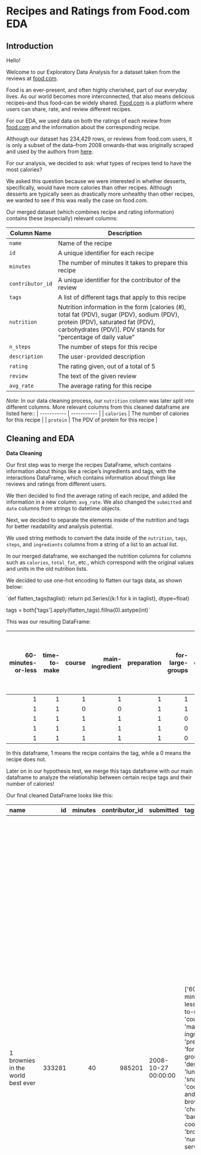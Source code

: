 # Recipes and Ratings from Food.com EDA

## Introduction

Hello! 

Welcome to our Exploratory Data Analysis for a dataset taken from the reviews at [food.com](https://www.food.com). 

Food is an ever-present, and often highly cherished, part of our everyday lives. As our world becomes more interconnected, that also means delicious recipes–and thus food–can be widely shared. [Food.com](https://www.food.com) is a platform where users can share, rate, and review different recipes. 

For our EDA, we used data on both the ratings of each review from [food.com](https://www.food.com) and the information about the corresponding recipe. 

Although our dataset has 234,429 rows, or reviews from food.com users, it is only a subset of the data–from 2008 onwards–that was originally scraped and used by the authors from [here](https://cseweb.ucsd.edu/~jmcauley/pdfs/emnlp19c.pdf). 

For our analysis, we decided to ask: what types of recipes tend to have the most calories?

We asked this question because we were interested in whether desserts, specifically, would have more calories than other recipes. Although desserts are typically seen as drastically more unhealthy than other recipes, we wanted to see if this was really the case on food.com. 

Our merged dataset (which combines recipe and rating information) contains these (especially) relevant columns: 

| Column Name | Description |
| ----------- | ----------- |
| `name` | Name of the recipe |
| `id` | A unique identifier for each recipe |
| `minutes` | The number of minutes it takes to prepare this recipe |
| `contributor_id` | A unique identifier for the contributor of the review |
| `tags` | A list of different tags that apply to this recipe |
| `nutrition`| Nutrition information in the form [calories (#), total fat (PDV), sugar (PDV), sodium (PDV), protein (PDV), saturated fat (PDV), carbohydrates (PDV)]. PDV stands for “percentage of daily value” |
| `n_steps` | The number of steps for this recipe |
| `description` | The user-provided description |
| `rating` | The rating given, out of a total of 5 |
| `review` | The text of the given review |
| `avg_rate` | The average rating for this recipe |

*Note*: In our data cleaning process, our `nutrition` column was later split into different columns. More relevant columns from this cleaned dataframe are listed here::
| ----------- | ----------- |
| `calories` | The number of calories for this recipe |
| `protein` | The PDV of protein for this recipe |


## Cleaning and EDA

 
**Data Cleaning**

Our first step was to merge the recipes DataFrame, which contains information about things like a recipe’s ingredients and tags, with the interactions DataFrame, which contains information about things like reviews and ratings from different users.

We then decided to find the average rating of each recipe, and added the information in a new column: `avg_rate`. We also changed the `submitted` and `date` columns from strings to datetime objects.

Next, we decided to separate the elements inside of the nutrition and tags for better readability and analysis potential. 

We used string methods to convert the data inside of the `nutrition`, `tags`, `steps`, and `ingredients` columns from a string of a list to an actual list.

In our merged dataframe, we exchanged the nutrition columns for columns such as `calories`, `total_fat`, etc., which correspond with the original values and units in the old nutrition lists. 

We decided to use one-hot encoding to flatten our tags data, as shown below:

`def flatten_tags(taglist):
    return pd.Series({k:1 for k in taglist}, dtype=float)

tags = both['tags'].apply(flatten_tags).fillna(0).astype(int)`

This was our resulting DataFrame:

|   60-minutes-or-less |   time-to-make |   course |   main-ingredient |   preparation |   for-large-groups |   desserts |   lunch |   snacks |   cookies-and-brownies |   chocolate |   bar-cookies |   brownies |   number-of-servings |   cuisine |   north-american |   canadian |   british-columbian |   side-dishes |   vegetables |   easy |   beginner-cook |   broccoli |   occasion |   american |   southern-united-states |   dinner-party |   holiday-event |   cakes |   dietary |   christmas |   thanksgiving |   low-sodium |   low-in-something |   taste-mood |   sweet |   4-hours-or-less |   main-dish |   potatoes |   meatloaf |   simply-potatoes2 |   weeknight |   30-minutes-or-less |   beef |   diabetic |   kid-friendly |   stove-top |   comfort-food |   inexpensive |   ground-beef |   meat |   greens |   lettuces |   tomatoes |   equipment |   3-steps-or-less |   soups-stews |   beans |   pork |   mexican |   stews |   crock-pot-slow-cooker |   spicy |   lentils |   presentation |   served-hot |   danish |   pancakes-and-waffles |   breakfast |   scandinavian |   european |   eggs-dairy |   pasta |   cheese |   pasta-rice-and-grains |   swiss |   elbow-macaroni |   5-ingredients-or-less |   midwestern |   free-of-something |   savory |   swedish |   low-protein |   very-low-carbs |   french |   low-cholesterol |   low-saturated-fat |   low-calorie |   low-carb |   healthy-2 |   spinach |   copycat |   from-scratch |   15-minutes-or-less |   sauces |   condiments-etc |   healthy |   low-fat |   for-1-or-2 |   granola-and-porridge |   vegan |   vegetarian |   gumbo |   seafood |   african |   cajun |   heirloom-historical |   shrimp |   creole |   oamc-freezer-make-ahead |   shellfish |   savory-pies |   salads |   bacon |   italian |   one-dish-meal |   toddler-friendly |   leftovers |   simply-potatoes |   beverages |   fruit |   no-cook |   smoothies |   food-processor-blender |   gluten-free |   berries |   strawberries |   tropical-fruit |   mango |   brunch |   small-appliance |   technique |   lactose |   fall |   winter |   seasonal |   asian |   marinades-and-rubs |   apples |   bananas |   oven |   served-cold |   rice |   spring |   summer |   salad-dressings |   kosher |   romantic |   long-grain-rice |   steak |   novelty |   breads |   cheesecake |   greek |   cocktails |   citrus |   oranges |   bisques-cream-soups |   crab |   northeastern-united-states |   poultry |   turkey |   appetizers |   dips |   stuffings-dressings |   1-day-or-more |   celebrity |   english |   high-calcium |   high-in-something |   peppers |   refrigerator |   shakes |   picnic |   to-go |   grains |   ham |   casseroles |   squash |   sandwiches |   burgers |   cooking-mixes |   savory-sauces |   biscotti |   peanut-butter |   fish |   baja |   grilling |   gelatin |   halloween |   chicken |   chicken-thighs-legs |   quebec |   lasagna |   soy-tofu |   egg-free |   black-beans |   mushrooms |   herb-and-spice-mixes |   high-fiber |   high-protein |   eggs |   onions |   infant-baby-friendly |   potluck |   zucchini |   frozen-desserts |   puddings-and-mousses |   rolls-biscuits |   curries |   valentines-day |   gifts |   chick-peas-garbanzos |   muffins |   quick-breads |   cobblers-and-crisps |   lamb-sheep |   drop-cookies |   pies-and-tarts |   pies |   turkey-burgers |   carrots |   finger-food |   chili |   superbowl |   yams-sweet-potatoes |   cinco-de-mayo |   native-american |   pitted-fruit |   peaches |   spaghetti |   artichoke |   chicken-breasts |   cupcakes |   japanese |   south-west-pacific |   australian |   yeast |   pacific-northwest |   hand-formed-cookies |   spanish |   pork-chops |   steaks |   barbecue |   tuna |   saltwater-fish |   deep-fry |   scones |   mixer |   middle-eastern |   ramadan |   clear-soups |   oaxacan |   south-american |   lime |   indian |   broil |   green-yellow-beans |   melons |   papaya |   pineapple |   german |   nuts |   iraqi |   saudi-arabian |   thai |   sourdough |   baking |   pakistani |   chinese |   white-rice |   spreads |   somalian |   non-alcoholic |   ontario |   camping |   omelets-and-frittatas |   roast |   microwave |   asparagus |   pork-sausage |   whole-chicken |   blueberries |   independence-day |   cauliflower |   memorial-day |   ravioli-tortellini |   southwestern-united-states |   tex-mex |   candy |   south-african |   easter |   hanukkah |   passover |   wild-game |   deer |   new-zealand |   crusts-pastry-dough-2 |   corn |   bread-machine |   flat-shapes |   rolled-cookies |   pizza |   pasta-shells |   cake-fillings-and-frostings |   pressure-cooker |   canning |   stir-fry |   pennsylvania-dutch |   chowders |   beef-sausage |   lemon |   ice-cream |   freezer |   sweet-sauces |   coconut |   whole-turkey |   pheasant |   punch |   wedding |   grapes |   russian |   salsas |   water-bath |   tarts |   roast-beef |   chinese-new-year |   chicken-livers |   californian |   penne |   micro-melanesia |   fudge |    |   birthday |   nut-free |   fillings-and-frostings-chocolate |   beef-ribs |   pork-ribs |   cherries |   salmon |   brown-rice |   freshwater-fish |   tilapia |   jams-and-preserves |   brown-bag |   colombian |   caribbean |   central-american |   wings |   kiwifruit |   breakfast-eggs |   eggs-breakfast |   turkey-breasts |   stocks |   scottish |   welsh |   raspberries |   irish |   st-patricks-day |   cuban |   smoker |   pork-loins |   finnish |   coffee-cakes |   a1-sauce |   avocado |   moroccan |   labor-day |   jewish-sephardi |   iranian-persian |   belgian |   costa-rican |   garnishes |   new-years |   super-bowl |   dutch |   pumpkin |   cod |   sole-and-flounder |   turkish |   polish |   mardi-gras-carnival |   puerto-rican |   filipino |   georgian |   brazilian |   nigerian |   fathers-day |   chutneys |   collard-greens |   ecuadorean |   steam |   mussels |   peruvian |   clams |   lebanese |   meatballs |   egyptian |   argentine |   portuguese |   chilean |   hidden-valley-ranch |   dehydrator |   pears |   oatmeal |   reynolds-wrap |   dairy-free |   veal |   duck |   hawaiian |   eggplant |   perch |   scallops |   icelandic |   veggie-burgers |   mothers-day |   jewish-ashkenazi |   mashed-potatoes |   chocolate-chip-cookies |   vietnamese |   czech |   elk |   amish-mennonite |   chard |   rabbit |   main-dish-beef |   beef-crock-pot |   pot-roast |   szechuan |   halibut |   oysters |   bok-choys |   halloween-cocktails |   short-grain-rice |   hungarian |   rosh-hashanah |   libyan |   austrian |   april-fools-day |   palestinian |   malaysian |   medium-grain-rice |   angolan |   guatemalan |   korean |   plums |   manicotti |   norwegian |   indonesian |   lobster |   whole-duck |   honduran |   halloween-cakes |   ethiopian |   soul |   ragu-recipe-contest |   macaroni-and-cheese |   no-shell-fish |   mahi-mahi |   irish-st-patricks-day |   jellies |   cantonese |   polynesian |   pickeral |   tempeh |   main-dish-chicken |   catfish |   cambodian |   brewing |   bass |   bear |   beef-organ-meats |   beef-liver |   beef-sauces |   spaghetti-sauce |   moose |   beijing |   college |   hunan |   heirloom-historical-recipes |   nepalese |   pot-pie |   kwanzaa |   unprocessed-freezer |   congolese |   rosh-hashana |   main-dish-pork |   pork-loins-roast |   quiche |   trout |   sugar-cookies |   orange-roughy |   sudanese |   crawfish |   squid |   pressure-canning |   side-dishes-beans |   beans-side-dishes |   baked-beans |   snacks-kid-friendly |   snacks-sweet |   halloween-cupcakes |   main-dish-pasta |   pasta-salad |   venezuelan |   pasta-elbow-macaroni |   namibian |   dips-lunch-snacks |   duck-breasts |   whitefish |   mushroom-soup |   beef-barley-soup |   pork-crock-pot |   crock-pot-main-dish |   desserts-fruit |   desserts-easy |   goose |   lasagne |   laotian |   cabbage |   prepared-potatoes |   middle-eastern-main-dish |   high-in-something-diabetic-friendly |   black-bean-soup |   bean-soup |   served-hot-new-years |   ham-and-bean-soup |   lamb-sheep-main-dish |   mongolian |   for-large-groups-holiday-event |   stews-poultry |   octopus |   pork-loin |   cranberry-sauce |   marinara-sauce |   breakfast-casseroles |   breakfast-potatoes |   main-dish-seafood |   shrimp-main-dish |   pumpkin-bread |   bread-pudding |   less_thansql:name_topics_of_recipegreater_than |   chicken-crock-pot |   chicken-stews |   chicken-stew |   Throw the ultimate fiesta with this sopaipillas recipe from Food.com. |   beef-kidney |   roast-beef-main-dish |   roast-beef-comfort-food |
|---------------------:|---------------:|---------:|------------------:|--------------:|-------------------:|-----------:|--------:|---------:|-----------------------:|------------:|--------------:|-----------:|---------------------:|----------:|-----------------:|-----------:|--------------------:|--------------:|-------------:|-------:|----------------:|-----------:|-----------:|-----------:|-------------------------:|---------------:|----------------:|--------:|----------:|------------:|---------------:|-------------:|-------------------:|-------------:|--------:|------------------:|------------:|-----------:|-----------:|-------------------:|------------:|---------------------:|-------:|-----------:|---------------:|------------:|---------------:|--------------:|--------------:|-------:|---------:|-----------:|-----------:|------------:|------------------:|--------------:|--------:|-------:|----------:|--------:|------------------------:|--------:|----------:|---------------:|-------------:|---------:|-----------------------:|------------:|---------------:|-----------:|-------------:|--------:|---------:|------------------------:|--------:|-----------------:|------------------------:|-------------:|--------------------:|---------:|----------:|--------------:|-----------------:|---------:|------------------:|--------------------:|--------------:|-----------:|------------:|----------:|----------:|---------------:|---------------------:|---------:|-----------------:|----------:|----------:|-------------:|-----------------------:|--------:|-------------:|--------:|----------:|----------:|--------:|----------------------:|---------:|---------:|--------------------------:|------------:|--------------:|---------:|--------:|----------:|----------------:|-------------------:|------------:|------------------:|------------:|--------:|----------:|------------:|-------------------------:|--------------:|----------:|---------------:|-----------------:|--------:|---------:|------------------:|------------:|----------:|-------:|---------:|-----------:|--------:|---------------------:|---------:|----------:|-------:|--------------:|-------:|---------:|---------:|------------------:|---------:|-----------:|------------------:|--------:|----------:|---------:|-------------:|--------:|------------:|---------:|----------:|----------------------:|-------:|-----------------------------:|----------:|---------:|-------------:|-------:|----------------------:|----------------:|------------:|----------:|---------------:|--------------------:|----------:|---------------:|---------:|---------:|--------:|---------:|------:|-------------:|---------:|-------------:|----------:|----------------:|----------------:|-----------:|----------------:|-------:|-------:|-----------:|----------:|------------:|----------:|----------------------:|---------:|----------:|-----------:|-----------:|--------------:|------------:|-----------------------:|-------------:|---------------:|-------:|---------:|-----------------------:|----------:|-----------:|------------------:|-----------------------:|-----------------:|----------:|-----------------:|--------:|-----------------------:|----------:|---------------:|----------------------:|-------------:|---------------:|-----------------:|-------:|-----------------:|----------:|--------------:|--------:|------------:|----------------------:|----------------:|------------------:|---------------:|----------:|------------:|------------:|------------------:|-----------:|-----------:|---------------------:|-------------:|--------:|--------------------:|----------------------:|----------:|-------------:|---------:|-----------:|-------:|-----------------:|-----------:|---------:|--------:|-----------------:|----------:|--------------:|----------:|-----------------:|-------:|---------:|--------:|---------------------:|---------:|---------:|------------:|---------:|-------:|--------:|----------------:|-------:|------------:|---------:|------------:|----------:|-------------:|----------:|-----------:|----------------:|----------:|----------:|------------------------:|--------:|------------:|------------:|---------------:|----------------:|--------------:|-------------------:|--------------:|---------------:|---------------------:|-----------------------------:|----------:|--------:|----------------:|---------:|-----------:|-----------:|------------:|-------:|--------------:|------------------------:|-------:|----------------:|--------------:|-----------------:|--------:|---------------:|------------------------------:|------------------:|----------:|-----------:|---------------------:|-----------:|---------------:|--------:|------------:|----------:|---------------:|----------:|---------------:|-----------:|--------:|----------:|---------:|----------:|---------:|-------------:|--------:|-------------:|-------------------:|-----------------:|--------------:|--------:|------------------:|--------:|---:|-----------:|-----------:|-----------------------------------:|------------:|------------:|-----------:|---------:|-------------:|------------------:|----------:|---------------------:|------------:|------------:|------------:|-------------------:|--------:|------------:|-----------------:|-----------------:|-----------------:|---------:|-----------:|--------:|--------------:|--------:|------------------:|--------:|---------:|-------------:|----------:|---------------:|-----------:|----------:|-----------:|------------:|------------------:|------------------:|----------:|--------------:|------------:|------------:|-------------:|--------:|----------:|------:|--------------------:|----------:|---------:|----------------------:|---------------:|-----------:|-----------:|------------:|-----------:|--------------:|-----------:|-----------------:|-------------:|--------:|----------:|-----------:|--------:|-----------:|------------:|-----------:|------------:|-------------:|----------:|----------------------:|-------------:|--------:|----------:|----------------:|-------------:|-------:|-------:|-----------:|-----------:|--------:|-----------:|------------:|-----------------:|--------------:|-------------------:|------------------:|-------------------------:|-------------:|--------:|------:|------------------:|--------:|---------:|-----------------:|-----------------:|------------:|-----------:|----------:|----------:|------------:|----------------------:|-------------------:|------------:|----------------:|---------:|-----------:|------------------:|--------------:|------------:|--------------------:|----------:|-------------:|---------:|--------:|------------:|------------:|-------------:|----------:|-------------:|-----------:|------------------:|------------:|-------:|----------------------:|----------------------:|----------------:|------------:|------------------------:|----------:|------------:|-------------:|-----------:|---------:|--------------------:|----------:|------------:|----------:|-------:|-------:|-------------------:|-------------:|--------------:|------------------:|--------:|----------:|----------:|--------:|------------------------------:|-----------:|----------:|----------:|----------------------:|------------:|---------------:|-----------------:|-------------------:|---------:|--------:|----------------:|----------------:|-----------:|-----------:|--------:|-------------------:|--------------------:|--------------------:|--------------:|----------------------:|---------------:|---------------------:|------------------:|--------------:|-------------:|-----------------------:|-----------:|--------------------:|---------------:|------------:|----------------:|-------------------:|-----------------:|----------------------:|-----------------:|----------------:|--------:|----------:|----------:|----------:|--------------------:|---------------------------:|--------------------------------------:|------------------:|------------:|-----------------------:|--------------------:|-----------------------:|------------:|---------------------------------:|----------------:|----------:|------------:|------------------:|-----------------:|-----------------------:|---------------------:|--------------------:|-------------------:|----------------:|----------------:|-------------------------------------------------:|--------------------:|----------------:|---------------:|------------------------------------------------------------------------:|--------------:|-----------------------:|--------------------------:|
|                    1 |              1 |        1 |                 1 |             1 |                  1 |          1 |       1 |        1 |                      1 |           1 |             1 |          1 |                    1 |         0 |                0 |          0 |                   0 |             0 |            0 |      0 |               0 |          0 |          0 |          0 |                        0 |              0 |               0 |       0 |         0 |           0 |              0 |            0 |                  0 |            0 |       0 |                 0 |           0 |          0 |          0 |                  0 |           0 |                    0 |      0 |          0 |              0 |           0 |              0 |             0 |             0 |      0 |        0 |          0 |          0 |           0 |                 0 |             0 |       0 |      0 |         0 |       0 |                       0 |       0 |         0 |              0 |            0 |        0 |                      0 |           0 |              0 |          0 |            0 |       0 |        0 |                       0 |       0 |                0 |                       0 |            0 |                   0 |        0 |         0 |             0 |                0 |        0 |                 0 |                   0 |             0 |          0 |           0 |         0 |         0 |              0 |                    0 |        0 |                0 |         0 |         0 |            0 |                      0 |       0 |            0 |       0 |         0 |         0 |       0 |                     0 |        0 |        0 |                         0 |           0 |             0 |        0 |       0 |         0 |               0 |                  0 |           0 |                 0 |           0 |       0 |         0 |           0 |                        0 |             0 |         0 |              0 |                0 |       0 |        0 |                 0 |           0 |         0 |      0 |        0 |          0 |       0 |                    0 |        0 |         0 |      0 |             0 |      0 |        0 |        0 |                 0 |        0 |          0 |                 0 |       0 |         0 |        0 |            0 |       0 |           0 |        0 |         0 |                     0 |      0 |                            0 |         0 |        0 |            0 |      0 |                     0 |               0 |           0 |         0 |              0 |                   0 |         0 |              0 |        0 |        0 |       0 |        0 |     0 |            0 |        0 |            0 |         0 |               0 |               0 |          0 |               0 |      0 |      0 |          0 |         0 |           0 |         0 |                     0 |        0 |         0 |          0 |          0 |             0 |           0 |                      0 |            0 |              0 |      0 |        0 |                      0 |         0 |          0 |                 0 |                      0 |                0 |         0 |                0 |       0 |                      0 |         0 |              0 |                     0 |            0 |              0 |                0 |      0 |                0 |         0 |             0 |       0 |           0 |                     0 |               0 |                 0 |              0 |         0 |           0 |           0 |                 0 |          0 |          0 |                    0 |            0 |       0 |                   0 |                     0 |         0 |            0 |        0 |          0 |      0 |                0 |          0 |        0 |       0 |                0 |         0 |             0 |         0 |                0 |      0 |        0 |       0 |                    0 |        0 |        0 |           0 |        0 |      0 |       0 |               0 |      0 |           0 |        0 |           0 |         0 |            0 |         0 |          0 |               0 |         0 |         0 |                       0 |       0 |           0 |           0 |              0 |               0 |             0 |                  0 |             0 |              0 |                    0 |                            0 |         0 |       0 |               0 |        0 |          0 |          0 |           0 |      0 |             0 |                       0 |      0 |               0 |             0 |                0 |       0 |              0 |                             0 |                 0 |         0 |          0 |                    0 |          0 |              0 |       0 |           0 |         0 |              0 |         0 |              0 |          0 |       0 |         0 |        0 |         0 |        0 |            0 |       0 |            0 |                  0 |                0 |             0 |       0 |                 0 |       0 |  0 |          0 |          0 |                                  0 |           0 |           0 |          0 |        0 |            0 |                 0 |         0 |                    0 |           0 |           0 |           0 |                  0 |       0 |           0 |                0 |                0 |                0 |        0 |          0 |       0 |             0 |       0 |                 0 |       0 |        0 |            0 |         0 |              0 |          0 |         0 |          0 |           0 |                 0 |                 0 |         0 |             0 |           0 |           0 |            0 |       0 |         0 |     0 |                   0 |         0 |        0 |                     0 |              0 |          0 |          0 |           0 |          0 |             0 |          0 |                0 |            0 |       0 |         0 |          0 |       0 |          0 |           0 |          0 |           0 |            0 |         0 |                     0 |            0 |       0 |         0 |               0 |            0 |      0 |      0 |          0 |          0 |       0 |          0 |           0 |                0 |             0 |                  0 |                 0 |                        0 |            0 |       0 |     0 |                 0 |       0 |        0 |                0 |                0 |           0 |          0 |         0 |         0 |           0 |                     0 |                  0 |           0 |               0 |        0 |          0 |                 0 |             0 |           0 |                   0 |         0 |            0 |        0 |       0 |           0 |           0 |            0 |         0 |            0 |          0 |                 0 |           0 |      0 |                     0 |                     0 |               0 |           0 |                       0 |         0 |           0 |            0 |          0 |        0 |                   0 |         0 |           0 |         0 |      0 |      0 |                  0 |            0 |             0 |                 0 |       0 |         0 |         0 |       0 |                             0 |          0 |         0 |         0 |                     0 |           0 |              0 |                0 |                  0 |        0 |       0 |               0 |               0 |          0 |          0 |       0 |                  0 |                   0 |                   0 |             0 |                     0 |              0 |                    0 |                 0 |             0 |            0 |                      0 |          0 |                   0 |              0 |           0 |               0 |                  0 |                0 |                     0 |                0 |               0 |       0 |         0 |         0 |         0 |                   0 |                          0 |                                     0 |                 0 |           0 |                      0 |                   0 |                      0 |           0 |                                0 |               0 |         0 |           0 |                 0 |                0 |                      0 |                    0 |                   0 |                  0 |               0 |               0 |                                                0 |                   0 |               0 |              0 |                                                                       0 |             0 |                      0 |                         0 |
|                    1 |              1 |        0 |                 0 |             1 |                  1 |          0 |       0 |        0 |                      0 |           0 |             0 |          0 |                    1 |         1 |                1 |          1 |                   1 |             0 |            0 |      0 |               0 |          0 |          0 |          0 |                        0 |              0 |               0 |       0 |         0 |           0 |              0 |            0 |                  0 |            0 |       0 |                 0 |           0 |          0 |          0 |                  0 |           0 |                    0 |      0 |          0 |              0 |           0 |              0 |             0 |             0 |      0 |        0 |          0 |          0 |           0 |                 0 |             0 |       0 |      0 |         0 |       0 |                       0 |       0 |         0 |              0 |            0 |        0 |                      0 |           0 |              0 |          0 |            0 |       0 |        0 |                       0 |       0 |                0 |                       0 |            0 |                   0 |        0 |         0 |             0 |                0 |        0 |                 0 |                   0 |             0 |          0 |           0 |         0 |         0 |              0 |                    0 |        0 |                0 |         0 |         0 |            0 |                      0 |       0 |            0 |       0 |         0 |         0 |       0 |                     0 |        0 |        0 |                         0 |           0 |             0 |        0 |       0 |         0 |               0 |                  0 |           0 |                 0 |           0 |       0 |         0 |           0 |                        0 |             0 |         0 |              0 |                0 |       0 |        0 |                 0 |           0 |         0 |      0 |        0 |          0 |       0 |                    0 |        0 |         0 |      0 |             0 |      0 |        0 |        0 |                 0 |        0 |          0 |                 0 |       0 |         0 |        0 |            0 |       0 |           0 |        0 |         0 |                     0 |      0 |                            0 |         0 |        0 |            0 |      0 |                     0 |               0 |           0 |         0 |              0 |                   0 |         0 |              0 |        0 |        0 |       0 |        0 |     0 |            0 |        0 |            0 |         0 |               0 |               0 |          0 |               0 |      0 |      0 |          0 |         0 |           0 |         0 |                     0 |        0 |         0 |          0 |          0 |             0 |           0 |                      0 |            0 |              0 |      0 |        0 |                      0 |         0 |          0 |                 0 |                      0 |                0 |         0 |                0 |       0 |                      0 |         0 |              0 |                     0 |            0 |              0 |                0 |      0 |                0 |         0 |             0 |       0 |           0 |                     0 |               0 |                 0 |              0 |         0 |           0 |           0 |                 0 |          0 |          0 |                    0 |            0 |       0 |                   0 |                     0 |         0 |            0 |        0 |          0 |      0 |                0 |          0 |        0 |       0 |                0 |         0 |             0 |         0 |                0 |      0 |        0 |       0 |                    0 |        0 |        0 |           0 |        0 |      0 |       0 |               0 |      0 |           0 |        0 |           0 |         0 |            0 |         0 |          0 |               0 |         0 |         0 |                       0 |       0 |           0 |           0 |              0 |               0 |             0 |                  0 |             0 |              0 |                    0 |                            0 |         0 |       0 |               0 |        0 |          0 |          0 |           0 |      0 |             0 |                       0 |      0 |               0 |             0 |                0 |       0 |              0 |                             0 |                 0 |         0 |          0 |                    0 |          0 |              0 |       0 |           0 |         0 |              0 |         0 |              0 |          0 |       0 |         0 |        0 |         0 |        0 |            0 |       0 |            0 |                  0 |                0 |             0 |       0 |                 0 |       0 |  0 |          0 |          0 |                                  0 |           0 |           0 |          0 |        0 |            0 |                 0 |         0 |                    0 |           0 |           0 |           0 |                  0 |       0 |           0 |                0 |                0 |                0 |        0 |          0 |       0 |             0 |       0 |                 0 |       0 |        0 |            0 |         0 |              0 |          0 |         0 |          0 |           0 |                 0 |                 0 |         0 |             0 |           0 |           0 |            0 |       0 |         0 |     0 |                   0 |         0 |        0 |                     0 |              0 |          0 |          0 |           0 |          0 |             0 |          0 |                0 |            0 |       0 |         0 |          0 |       0 |          0 |           0 |          0 |           0 |            0 |         0 |                     0 |            0 |       0 |         0 |               0 |            0 |      0 |      0 |          0 |          0 |       0 |          0 |           0 |                0 |             0 |                  0 |                 0 |                        0 |            0 |       0 |     0 |                 0 |       0 |        0 |                0 |                0 |           0 |          0 |         0 |         0 |           0 |                     0 |                  0 |           0 |               0 |        0 |          0 |                 0 |             0 |           0 |                   0 |         0 |            0 |        0 |       0 |           0 |           0 |            0 |         0 |            0 |          0 |                 0 |           0 |      0 |                     0 |                     0 |               0 |           0 |                       0 |         0 |           0 |            0 |          0 |        0 |                   0 |         0 |           0 |         0 |      0 |      0 |                  0 |            0 |             0 |                 0 |       0 |         0 |         0 |       0 |                             0 |          0 |         0 |         0 |                     0 |           0 |              0 |                0 |                  0 |        0 |       0 |               0 |               0 |          0 |          0 |       0 |                  0 |                   0 |                   0 |             0 |                     0 |              0 |                    0 |                 0 |             0 |            0 |                      0 |          0 |                   0 |              0 |           0 |               0 |                  0 |                0 |                     0 |                0 |               0 |       0 |         0 |         0 |         0 |                   0 |                          0 |                                     0 |                 0 |           0 |                      0 |                   0 |                      0 |           0 |                                0 |               0 |         0 |           0 |                 0 |                0 |                      0 |                    0 |                   0 |                  0 |               0 |               0 |                                                0 |                   0 |               0 |              0 |                                                                       0 |             0 |                      0 |                         0 |
|                    1 |              1 |        1 |                 1 |             1 |                  0 |          0 |       0 |        0 |                      0 |           0 |             0 |          0 |                    0 |         0 |                0 |          0 |                   0 |             1 |            1 |      1 |               1 |          1 |          0 |          0 |                        0 |              0 |               0 |       0 |         0 |           0 |              0 |            0 |                  0 |            0 |       0 |                 0 |           0 |          0 |          0 |                  0 |           0 |                    0 |      0 |          0 |              0 |           0 |              0 |             0 |             0 |      0 |        0 |          0 |          0 |           0 |                 0 |             0 |       0 |      0 |         0 |       0 |                       0 |       0 |         0 |              0 |            0 |        0 |                      0 |           0 |              0 |          0 |            0 |       0 |        0 |                       0 |       0 |                0 |                       0 |            0 |                   0 |        0 |         0 |             0 |                0 |        0 |                 0 |                   0 |             0 |          0 |           0 |         0 |         0 |              0 |                    0 |        0 |                0 |         0 |         0 |            0 |                      0 |       0 |            0 |       0 |         0 |         0 |       0 |                     0 |        0 |        0 |                         0 |           0 |             0 |        0 |       0 |         0 |               0 |                  0 |           0 |                 0 |           0 |       0 |         0 |           0 |                        0 |             0 |         0 |              0 |                0 |       0 |        0 |                 0 |           0 |         0 |      0 |        0 |          0 |       0 |                    0 |        0 |         0 |      0 |             0 |      0 |        0 |        0 |                 0 |        0 |          0 |                 0 |       0 |         0 |        0 |            0 |       0 |           0 |        0 |         0 |                     0 |      0 |                            0 |         0 |        0 |            0 |      0 |                     0 |               0 |           0 |         0 |              0 |                   0 |         0 |              0 |        0 |        0 |       0 |        0 |     0 |            0 |        0 |            0 |         0 |               0 |               0 |          0 |               0 |      0 |      0 |          0 |         0 |           0 |         0 |                     0 |        0 |         0 |          0 |          0 |             0 |           0 |                      0 |            0 |              0 |      0 |        0 |                      0 |         0 |          0 |                 0 |                      0 |                0 |         0 |                0 |       0 |                      0 |         0 |              0 |                     0 |            0 |              0 |                0 |      0 |                0 |         0 |             0 |       0 |           0 |                     0 |               0 |                 0 |              0 |         0 |           0 |           0 |                 0 |          0 |          0 |                    0 |            0 |       0 |                   0 |                     0 |         0 |            0 |        0 |          0 |      0 |                0 |          0 |        0 |       0 |                0 |         0 |             0 |         0 |                0 |      0 |        0 |       0 |                    0 |        0 |        0 |           0 |        0 |      0 |       0 |               0 |      0 |           0 |        0 |           0 |         0 |            0 |         0 |          0 |               0 |         0 |         0 |                       0 |       0 |           0 |           0 |              0 |               0 |             0 |                  0 |             0 |              0 |                    0 |                            0 |         0 |       0 |               0 |        0 |          0 |          0 |           0 |      0 |             0 |                       0 |      0 |               0 |             0 |                0 |       0 |              0 |                             0 |                 0 |         0 |          0 |                    0 |          0 |              0 |       0 |           0 |         0 |              0 |         0 |              0 |          0 |       0 |         0 |        0 |         0 |        0 |            0 |       0 |            0 |                  0 |                0 |             0 |       0 |                 0 |       0 |  0 |          0 |          0 |                                  0 |           0 |           0 |          0 |        0 |            0 |                 0 |         0 |                    0 |           0 |           0 |           0 |                  0 |       0 |           0 |                0 |                0 |                0 |        0 |          0 |       0 |             0 |       0 |                 0 |       0 |        0 |            0 |         0 |              0 |          0 |         0 |          0 |           0 |                 0 |                 0 |         0 |             0 |           0 |           0 |            0 |       0 |         0 |     0 |                   0 |         0 |        0 |                     0 |              0 |          0 |          0 |           0 |          0 |             0 |          0 |                0 |            0 |       0 |         0 |          0 |       0 |          0 |           0 |          0 |           0 |            0 |         0 |                     0 |            0 |       0 |         0 |               0 |            0 |      0 |      0 |          0 |          0 |       0 |          0 |           0 |                0 |             0 |                  0 |                 0 |                        0 |            0 |       0 |     0 |                 0 |       0 |        0 |                0 |                0 |           0 |          0 |         0 |         0 |           0 |                     0 |                  0 |           0 |               0 |        0 |          0 |                 0 |             0 |           0 |                   0 |         0 |            0 |        0 |       0 |           0 |           0 |            0 |         0 |            0 |          0 |                 0 |           0 |      0 |                     0 |                     0 |               0 |           0 |                       0 |         0 |           0 |            0 |          0 |        0 |                   0 |         0 |           0 |         0 |      0 |      0 |                  0 |            0 |             0 |                 0 |       0 |         0 |         0 |       0 |                             0 |          0 |         0 |         0 |                     0 |           0 |              0 |                0 |                  0 |        0 |       0 |               0 |               0 |          0 |          0 |       0 |                  0 |                   0 |                   0 |             0 |                     0 |              0 |                    0 |                 0 |             0 |            0 |                      0 |          0 |                   0 |              0 |           0 |               0 |                  0 |                0 |                     0 |                0 |               0 |       0 |         0 |         0 |         0 |                   0 |                          0 |                                     0 |                 0 |           0 |                      0 |                   0 |                      0 |           0 |                                0 |               0 |         0 |           0 |                 0 |                0 |                      0 |                    0 |                   0 |                  0 |               0 |               0 |                                                0 |                   0 |               0 |              0 |                                                                       0 |             0 |                      0 |                         0 |
|                    1 |              1 |        1 |                 1 |             1 |                  0 |          0 |       0 |        0 |                      0 |           0 |             0 |          0 |                    0 |         0 |                0 |          0 |                   0 |             1 |            1 |      1 |               1 |          1 |          0 |          0 |                        0 |              0 |               0 |       0 |         0 |           0 |              0 |            0 |                  0 |            0 |       0 |                 0 |           0 |          0 |          0 |                  0 |           0 |                    0 |      0 |          0 |              0 |           0 |              0 |             0 |             0 |      0 |        0 |          0 |          0 |           0 |                 0 |             0 |       0 |      0 |         0 |       0 |                       0 |       0 |         0 |              0 |            0 |        0 |                      0 |           0 |              0 |          0 |            0 |       0 |        0 |                       0 |       0 |                0 |                       0 |            0 |                   0 |        0 |         0 |             0 |                0 |        0 |                 0 |                   0 |             0 |          0 |           0 |         0 |         0 |              0 |                    0 |        0 |                0 |         0 |         0 |            0 |                      0 |       0 |            0 |       0 |         0 |         0 |       0 |                     0 |        0 |        0 |                         0 |           0 |             0 |        0 |       0 |         0 |               0 |                  0 |           0 |                 0 |           0 |       0 |         0 |           0 |                        0 |             0 |         0 |              0 |                0 |       0 |        0 |                 0 |           0 |         0 |      0 |        0 |          0 |       0 |                    0 |        0 |         0 |      0 |             0 |      0 |        0 |        0 |                 0 |        0 |          0 |                 0 |       0 |         0 |        0 |            0 |       0 |           0 |        0 |         0 |                     0 |      0 |                            0 |         0 |        0 |            0 |      0 |                     0 |               0 |           0 |         0 |              0 |                   0 |         0 |              0 |        0 |        0 |       0 |        0 |     0 |            0 |        0 |            0 |         0 |               0 |               0 |          0 |               0 |      0 |      0 |          0 |         0 |           0 |         0 |                     0 |        0 |         0 |          0 |          0 |             0 |           0 |                      0 |            0 |              0 |      0 |        0 |                      0 |         0 |          0 |                 0 |                      0 |                0 |         0 |                0 |       0 |                      0 |         0 |              0 |                     0 |            0 |              0 |                0 |      0 |                0 |         0 |             0 |       0 |           0 |                     0 |               0 |                 0 |              0 |         0 |           0 |           0 |                 0 |          0 |          0 |                    0 |            0 |       0 |                   0 |                     0 |         0 |            0 |        0 |          0 |      0 |                0 |          0 |        0 |       0 |                0 |         0 |             0 |         0 |                0 |      0 |        0 |       0 |                    0 |        0 |        0 |           0 |        0 |      0 |       0 |               0 |      0 |           0 |        0 |           0 |         0 |            0 |         0 |          0 |               0 |         0 |         0 |                       0 |       0 |           0 |           0 |              0 |               0 |             0 |                  0 |             0 |              0 |                    0 |                            0 |         0 |       0 |               0 |        0 |          0 |          0 |           0 |      0 |             0 |                       0 |      0 |               0 |             0 |                0 |       0 |              0 |                             0 |                 0 |         0 |          0 |                    0 |          0 |              0 |       0 |           0 |         0 |              0 |         0 |              0 |          0 |       0 |         0 |        0 |         0 |        0 |            0 |       0 |            0 |                  0 |                0 |             0 |       0 |                 0 |       0 |  0 |          0 |          0 |                                  0 |           0 |           0 |          0 |        0 |            0 |                 0 |         0 |                    0 |           0 |           0 |           0 |                  0 |       0 |           0 |                0 |                0 |                0 |        0 |          0 |       0 |             0 |       0 |                 0 |       0 |        0 |            0 |         0 |              0 |          0 |         0 |          0 |           0 |                 0 |                 0 |         0 |             0 |           0 |           0 |            0 |       0 |         0 |     0 |                   0 |         0 |        0 |                     0 |              0 |          0 |          0 |           0 |          0 |             0 |          0 |                0 |            0 |       0 |         0 |          0 |       0 |          0 |           0 |          0 |           0 |            0 |         0 |                     0 |            0 |       0 |         0 |               0 |            0 |      0 |      0 |          0 |          0 |       0 |          0 |           0 |                0 |             0 |                  0 |                 0 |                        0 |            0 |       0 |     0 |                 0 |       0 |        0 |                0 |                0 |           0 |          0 |         0 |         0 |           0 |                     0 |                  0 |           0 |               0 |        0 |          0 |                 0 |             0 |           0 |                   0 |         0 |            0 |        0 |       0 |           0 |           0 |            0 |         0 |            0 |          0 |                 0 |           0 |      0 |                     0 |                     0 |               0 |           0 |                       0 |         0 |           0 |            0 |          0 |        0 |                   0 |         0 |           0 |         0 |      0 |      0 |                  0 |            0 |             0 |                 0 |       0 |         0 |         0 |       0 |                             0 |          0 |         0 |         0 |                     0 |           0 |              0 |                0 |                  0 |        0 |       0 |               0 |               0 |          0 |          0 |       0 |                  0 |                   0 |                   0 |             0 |                     0 |              0 |                    0 |                 0 |             0 |            0 |                      0 |          0 |                   0 |              0 |           0 |               0 |                  0 |                0 |                     0 |                0 |               0 |       0 |         0 |         0 |         0 |                   0 |                          0 |                                     0 |                 0 |           0 |                      0 |                   0 |                      0 |           0 |                                0 |               0 |         0 |           0 |                 0 |                0 |                      0 |                    0 |                   0 |                  0 |               0 |               0 |                                                0 |                   0 |               0 |              0 |                                                                       0 |             0 |                      0 |                         0 |
|                    1 |              1 |        1 |                 1 |             1 |                  0 |          0 |       0 |        0 |                      0 |           0 |             0 |          0 |                    0 |         0 |                0 |          0 |                   0 |             1 |            1 |      1 |               1 |          1 |          0 |          0 |                        0 |              0 |               0 |       0 |         0 |           0 |              0 |            0 |                  0 |            0 |       0 |                 0 |           0 |          0 |          0 |                  0 |           0 |                    0 |      0 |          0 |              0 |           0 |              0 |             0 |             0 |      0 |        0 |          0 |          0 |           0 |                 0 |             0 |       0 |      0 |         0 |       0 |                       0 |       0 |         0 |              0 |            0 |        0 |                      0 |           0 |              0 |          0 |            0 |       0 |        0 |                       0 |       0 |                0 |                       0 |            0 |                   0 |        0 |         0 |             0 |                0 |        0 |                 0 |                   0 |             0 |          0 |           0 |         0 |         0 |              0 |                    0 |        0 |                0 |         0 |         0 |            0 |                      0 |       0 |            0 |       0 |         0 |         0 |       0 |                     0 |        0 |        0 |                         0 |           0 |             0 |        0 |       0 |         0 |               0 |                  0 |           0 |                 0 |           0 |       0 |         0 |           0 |                        0 |             0 |         0 |              0 |                0 |       0 |        0 |                 0 |           0 |         0 |      0 |        0 |          0 |       0 |                    0 |        0 |         0 |      0 |             0 |      0 |        0 |        0 |                 0 |        0 |          0 |                 0 |       0 |         0 |        0 |            0 |       0 |           0 |        0 |         0 |                     0 |      0 |                            0 |         0 |        0 |            0 |      0 |                     0 |               0 |           0 |         0 |              0 |                   0 |         0 |              0 |        0 |        0 |       0 |        0 |     0 |            0 |        0 |            0 |         0 |               0 |               0 |          0 |               0 |      0 |      0 |          0 |         0 |           0 |         0 |                     0 |        0 |         0 |          0 |          0 |             0 |           0 |                      0 |            0 |              0 |      0 |        0 |                      0 |         0 |          0 |                 0 |                      0 |                0 |         0 |                0 |       0 |                      0 |         0 |              0 |                     0 |            0 |              0 |                0 |      0 |                0 |         0 |             0 |       0 |           0 |                     0 |               0 |                 0 |              0 |         0 |           0 |           0 |                 0 |          0 |          0 |                    0 |            0 |       0 |                   0 |                     0 |         0 |            0 |        0 |          0 |      0 |                0 |          0 |        0 |       0 |                0 |         0 |             0 |         0 |                0 |      0 |        0 |       0 |                    0 |        0 |        0 |           0 |        0 |      0 |       0 |               0 |      0 |           0 |        0 |           0 |         0 |            0 |         0 |          0 |               0 |         0 |         0 |                       0 |       0 |           0 |           0 |              0 |               0 |             0 |                  0 |             0 |              0 |                    0 |                            0 |         0 |       0 |               0 |        0 |          0 |          0 |           0 |      0 |             0 |                       0 |      0 |               0 |             0 |                0 |       0 |              0 |                             0 |                 0 |         0 |          0 |                    0 |          0 |              0 |       0 |           0 |         0 |              0 |         0 |              0 |          0 |       0 |         0 |        0 |         0 |        0 |            0 |       0 |            0 |                  0 |                0 |             0 |       0 |                 0 |       0 |  0 |          0 |          0 |                                  0 |           0 |           0 |          0 |        0 |            0 |                 0 |         0 |                    0 |           0 |           0 |           0 |                  0 |       0 |           0 |                0 |                0 |                0 |        0 |          0 |       0 |             0 |       0 |                 0 |       0 |        0 |            0 |         0 |              0 |          0 |         0 |          0 |           0 |                 0 |                 0 |         0 |             0 |           0 |           0 |            0 |       0 |         0 |     0 |                   0 |         0 |        0 |                     0 |              0 |          0 |          0 |           0 |          0 |             0 |          0 |                0 |            0 |       0 |         0 |          0 |       0 |          0 |           0 |          0 |           0 |            0 |         0 |                     0 |            0 |       0 |         0 |               0 |            0 |      0 |      0 |          0 |          0 |       0 |          0 |           0 |                0 |             0 |                  0 |                 0 |                        0 |            0 |       0 |     0 |                 0 |       0 |        0 |                0 |                0 |           0 |          0 |         0 |         0 |           0 |                     0 |                  0 |           0 |               0 |        0 |          0 |                 0 |             0 |           0 |                   0 |         0 |            0 |        0 |       0 |           0 |           0 |            0 |         0 |            0 |          0 |                 0 |           0 |      0 |                     0 |                     0 |               0 |           0 |                       0 |         0 |           0 |            0 |          0 |        0 |                   0 |         0 |           0 |         0 |      0 |      0 |                  0 |            0 |             0 |                 0 |       0 |         0 |         0 |       0 |                             0 |          0 |         0 |         0 |                     0 |           0 |              0 |                0 |                  0 |        0 |       0 |               0 |               0 |          0 |          0 |       0 |                  0 |                   0 |                   0 |             0 |                     0 |              0 |                    0 |                 0 |             0 |            0 |                      0 |          0 |                   0 |              0 |           0 |               0 |                  0 |                0 |                     0 |                0 |               0 |       0 |         0 |         0 |         0 |                   0 |                          0 |                                     0 |                 0 |           0 |                      0 |                   0 |                      0 |           0 |                                0 |               0 |         0 |           0 |                 0 |                0 |                      0 |                    0 |                   0 |                  0 |               0 |               0 |                                                0 |                   0 |               0 |              0 |                                                                       0 |             0 |                      0 |                         0 |

In this dataframe, 1 means the recipe contains the tag, while a 0 means the recipe does not.

Later on in our hypothesis test, we merge this tags dataframe with our main dataframe to analyze the relationship between certain recipe tags and their number of calories! 

Our final cleaned DataFrame looks like this:

| name                                 |     id |   minutes |   contributor_id | submitted           | tags                                                                                                                                                                                                                        |   n_steps | steps                                                                                                                                                                                                                                                                                                                                                                                                                                                                                                                                                                                                                                                                                                                                                                                                                                            | description                                                                                                                                                                                                                                                                                                                                                                       | ingredients                                                                                                                                                                    |   n_ingredients |          user_id | date                |   rating | review                                                                                                                                                                                                                                                                                                                                           |   avg_rate |   calories |   total_fat |   sugar |   sodium |   protein |   saturated_fat |   carbohydrates |
|:-------------------------------------|-------:|----------:|-----------------:|:--------------------|:----------------------------------------------------------------------------------------------------------------------------------------------------------------------------------------------------------------------------|----------:|:-------------------------------------------------------------------------------------------------------------------------------------------------------------------------------------------------------------------------------------------------------------------------------------------------------------------------------------------------------------------------------------------------------------------------------------------------------------------------------------------------------------------------------------------------------------------------------------------------------------------------------------------------------------------------------------------------------------------------------------------------------------------------------------------------------------------------------------------------|:----------------------------------------------------------------------------------------------------------------------------------------------------------------------------------------------------------------------------------------------------------------------------------------------------------------------------------------------------------------------------------|:-------------------------------------------------------------------------------------------------------------------------------------------------------------------------------|----------------:|-----------------:|:--------------------|---------:|:-------------------------------------------------------------------------------------------------------------------------------------------------------------------------------------------------------------------------------------------------------------------------------------------------------------------------------------------------|-----------:|-----------:|------------:|--------:|---------:|----------:|----------------:|----------------:|
| 1 brownies in the world    best ever | 333281 |        40 |           985201 | 2008-10-27 00:00:00 | ['60-minutes-or-less', 'time-to-make', 'course', 'main-ingredient', 'preparation', 'for-large-groups', 'desserts', 'lunch', 'snacks', 'cookies-and-brownies', 'chocolate', 'bar-cookies', 'brownies', 'number-of-servings'] |        10 | ['heat the oven to 350f and arrange the rack in the middle', 'line an 8-by-8-inch glass baking dish with aluminum foil', 'combine chocolate and butter in a medium saucepan and cook over medium-low heat ', 'stirring frequently ', 'until evenly melted', 'remove from heat and let cool to room temperature', 'combine eggs ', 'sugar ', 'cocoa powder ', 'vanilla extract ', 'espresso ', 'and salt in a large bowl and briefly stir until just evenly incorporated', 'add cooled chocolate and mix until uniform in color', 'add flour and stir until just incorporated', 'transfer batter to the prepared baking dish', 'bake until a tester inserted in the center of the brownies comes out clean ', 'about 25 to 30 minutes', 'remove from the oven and cool completely before cutting']                                                | these are the most; chocolatey, moist, rich, dense, fudgy, delicious brownies that you'll ever make.....sereiously! there's no doubt that these will be your fav brownies ever for you can add things to them or make them plain.....either way they're pure heaven!                                                                                                              | ['bittersweet chocolate', 'unsalted butter', 'eggs', 'granulated sugar', 'unsweetened cocoa powder', 'vanilla extract', 'brewed espresso', 'kosher salt', 'all-purpose flour'] |               9 | 386585           | 2008-11-19 00:00:00 |        4 | These were pretty good, but took forever to bake.  I would send it ended up being almost an hour!  Even then, the brownies stuck to the foil, and were on the overly moist side and not easy to cut.  They did taste quite rich, though!  Made for My 3 Chefs.                                                                                   |          4 |      138.4 |          10 |      50 |        3 |         3 |              19 |               6 |
| 1 in canada chocolate chip cookies   | 453467 |        45 |          1848091 | 2011-04-11 00:00:00 | ['60-minutes-or-less', 'time-to-make', 'cuisine', 'preparation', 'north-american', 'for-large-groups', 'canadian', 'british-columbian', 'number-of-servings']                                                               |        12 | ['pre-heat oven the 350 degrees f', 'in a mixing bowl ', 'sift together the flours and baking powder', 'set aside', 'in another mixing bowl ', 'blend together the sugars ', 'margarine ', 'and salt until light and fluffy', 'add the eggs ', 'water ', 'and vanilla to the margarine / sugar mixture and mix together until well combined', 'add in the flour mixture to the wet ingredients and blend until combined', 'scrape down the sides of the bowl and add the chocolate chips', 'mix until combined', 'scrape down the sides to the bowl again', 'using an ice cream scoop ', 'scoop evenly rounded balls of dough and place of cookie sheet about 1 - 2 inches apart to allow for spreading during baking', 'bake for 10 - 15 minutes or until golden brown on the outside and soft & chewy in the center', 'serve hot and enjoy !'] | this is the recipe that we use at my school cafeteria for chocolate chip cookies. they must be the best chocolate chip cookies i have ever had! if you don't have margarine or don't like it, then just use butter (softened) instead.                                                                                                                                            | ['white sugar', 'brown sugar', 'salt', 'margarine', 'eggs', 'vanilla', 'water', 'all-purpose flour', 'whole wheat flour', 'baking soda', 'chocolate chips']                    |              11 | 424680           | 2012-01-26 00:00:00 |        5 | Originally I was gonna cut the recipe in half (just the 2 of us here), but then we had a park-wide yard sale, & I made the whole batch & used them as enticements for potential buyers ~ what the hey, a free cookie as delicious as these are, definitely works its magic! Will be making these again, for sure! Thanks for posting the recipe! |          5 |      595.1 |          46 |     211 |       22 |        13 |              51 |              26 |
| 412 broccoli casserole               | 306168 |        40 |            50969 | 2008-05-30 00:00:00 | ['60-minutes-or-less', 'time-to-make', 'course', 'main-ingredient', 'preparation', 'side-dishes', 'vegetables', 'easy', 'beginner-cook', 'broccoli']                                                                        |         6 | ['preheat oven to 350 degrees', 'spray a 2 quart baking dish with cooking spray ', 'set aside', 'in a large bowl mix together broccoli ', 'soup ', 'one cup of cheese ', 'garlic powder ', 'pepper ', 'salt ', 'milk ', '1 cup of french onions ', 'and soy sauce', 'pour into baking dish ', 'sprinkle remaining cheese over top', 'bake for 25 minutes or until cheese is lightly browned', 'sprinkle with rest of french fried onions and bake until onions are browned and cheese is bubbly ', 'about 10 more minutes']                                                                                                                                                                                                                                                                                                                      | since there are already 411 recipes for broccoli casserole posted to "zaar" ,i decided to call this one  #412 broccoli casserole.i don't think there are any like this one in the database. i based this one on the famous "green bean casserole" from campbell's soup. but i think mine is better since i don't like cream of mushroom soup.submitted to "zaar" on may 28th,2008 | ['frozen broccoli cuts', 'cream of chicken soup', 'sharp cheddar cheese', 'garlic powder', 'ground black pepper', 'salt', 'milk', 'soy sauce', 'french-fried onions']          |               9 |  29782           | 2008-12-31 00:00:00 |        5 | This was one of the best broccoli casseroles that I have ever made.  I made my own chicken soup for this recipe. I was a bit worried about the tsp of soy sauce but it gave the casserole the best flavor. YUM!                                                                                                                                  |          5 |      194.8 |          20 |       6 |       32 |        22 |              36 |               3 |
|                                      |        |           |                  |                     |                                                                                                                                                                                                                             |           |                                                                                                                                                                                                                                                                                                                                                                                                                                                                                                                                                                                                                                                                                                                                                                                                                                                  |                                                                                                                                                                                                                                                                                                                                                                                   |                                                                                                                                                                                |                 |                  |                     |          | The photos you took (shapeweaver) inspired me to make this recipe and it actually does look just like them when it comes out of the oven.                                                                                                                                                                                                        |            |            |             |         |          |           |                 |                 |
|                                      |        |           |                  |                     |                                                                                                                                                                                                                             |           |                                                                                                                                                                                                                                                                                                                                                                                                                                                                                                                                                                                                                                                                                                                                                                                                                                                  |                                                                                                                                                                                                                                                                                                                                                                                   |                                                                                                                                                                                |                 |                  |                     |          | Thanks so much for sharing your recipe shapeweaver. It was wonderful!  Going into my family's favorite Zaar cookbook :)                                                                                                                                                                                                                          |            |            |             |         |          |           |                 |                 |
| 412 broccoli casserole               | 306168 |        40 |            50969 | 2008-05-30 00:00:00 | ['60-minutes-or-less', 'time-to-make', 'course', 'main-ingredient', 'preparation', 'side-dishes', 'vegetables', 'easy', 'beginner-cook', 'broccoli']                                                                        |         6 | ['preheat oven to 350 degrees', 'spray a 2 quart baking dish with cooking spray ', 'set aside', 'in a large bowl mix together broccoli ', 'soup ', 'one cup of cheese ', 'garlic powder ', 'pepper ', 'salt ', 'milk ', '1 cup of french onions ', 'and soy sauce', 'pour into baking dish ', 'sprinkle remaining cheese over top', 'bake for 25 minutes or until cheese is lightly browned', 'sprinkle with rest of french fried onions and bake until onions are browned and cheese is bubbly ', 'about 10 more minutes']                                                                                                                                                                                                                                                                                                                      | since there are already 411 recipes for broccoli casserole posted to "zaar" ,i decided to call this one  #412 broccoli casserole.i don't think there are any like this one in the database. i based this one on the famous "green bean casserole" from campbell's soup. but i think mine is better since i don't like cream of mushroom soup.submitted to "zaar" on may 28th,2008 | ['frozen broccoli cuts', 'cream of chicken soup', 'sharp cheddar cheese', 'garlic powder', 'ground black pepper', 'salt', 'milk', 'soy sauce', 'french-fried onions']          |               9 |      1.19628e+06 | 2009-04-13 00:00:00 |        5 | I made this for my son's first birthday party this weekend. Our guests INHALED it! Everyone kept saying how delicious it was. I was I could have gotten to try it.                                                                                                                                                                               |          5 |      194.8 |          20 |       6 |       32 |        22 |              36 |               3 |
| 412 broccoli casserole               | 306168 |        40 |            50969 | 2008-05-30 00:00:00 | ['60-minutes-or-less', 'time-to-make', 'course', 'main-ingredient', 'preparation', 'side-dishes', 'vegetables', 'easy', 'beginner-cook', 'broccoli']                                                                        |         6 | ['preheat oven to 350 degrees', 'spray a 2 quart baking dish with cooking spray ', 'set aside', 'in a large bowl mix together broccoli ', 'soup ', 'one cup of cheese ', 'garlic powder ', 'pepper ', 'salt ', 'milk ', '1 cup of french onions ', 'and soy sauce', 'pour into baking dish ', 'sprinkle remaining cheese over top', 'bake for 25 minutes or until cheese is lightly browned', 'sprinkle with rest of french fried onions and bake until onions are browned and cheese is bubbly ', 'about 10 more minutes']                                                                                                                                                                                                                                                                                                                      | since there are already 411 recipes for broccoli casserole posted to "zaar" ,i decided to call this one  #412 broccoli casserole.i don't think there are any like this one in the database. i based this one on the famous "green bean casserole" from campbell's soup. but i think mine is better since i don't like cream of mushroom soup.submitted to "zaar" on may 28th,2008 | ['frozen broccoli cuts', 'cream of chicken soup', 'sharp cheddar cheese', 'garlic powder', 'ground black pepper', 'salt', 'milk', 'soy sauce', 'french-fried onions']          |               9 | 768828           | 2013-08-02 00:00:00 |        5 | Loved this.  Be sure to completely thaw the broccoli.  I didn&#039;t and it didn&#039;t get done in time specified.  Just cooked it a little longer though and it was perfect.  Thanks Chef.                                                                                                                                                     |          5 |      194.8 |          20 |       6 |       32 |        22 |              36 |               3 |

**Univariate Graph EDA**
<iframe src="assets/protien_univariate2.html" width=800 height=600 frameBorder=0></iframe>
Description and Trends: This is a graph that shows the recipes and their protein count. From the graph, we can quickly see that many recipes (about 43,000) have a protein amount between 0 to 4 PDV(Percent Daily Value) ; the distribution is right-skewed and we see a large decrease in the number of recipes following the initial peak. 

**Bivariate Graph EDA**

<iframe src="assets/box_biivariate.html" width=800 height=600 frameBorder=0></iframe>
Description and Trends: This graph gives us a box plot, or a five summary set, for calories per rating. It tells us the minimum, 1st quartile, median, 3rd quartile, and maximum for calories within each ranking. Based on this graph, we can see that the 1st quartile, or where the first 25% of the calorie values would lie, remains fairly consistent throughout each ranking. We can also see that the median for calories, per each rating, are about the same. As the rating decreases, the 3rd quartile, or the value where 75% and less of the data lies, appears to increase in number of calories. The max calorie count is very variable throughout the rankings. 

**Aggregate Table**

print(merged.pivot_table(index = 'rating', columns = 'n_ingredients',values = 'calories',aggfunc = 'mean').head().to_markdown(index = False))

Significance: This pivot table gives us the average calories for each rating group and the number of ingredients used. This pivot table was created to see if there was any relation between recipes’ number of ingredients and ranking to its average calorie count. Based on the rankings and number of ingredients, we can see that there appears to be an increase in average calories as the number of ingredients increases for each ranking.  







## Assessment of Missingness

**NMAR ANALYSIS:***
What is NMAR? → add this?

We believe that the `description` column of our dataset is Not Missing At Random (NMAR). We believe this because the description of a recipe does not really have any correlation to the other columns like `recipe_id`, `recipe_name`, or `n_steps`. In addition, the description may be missing depending on the actual description itself. For example, if the description would have been extremely short, since the recipe is self-explanatory or very widely known, users may have decided to exclude the description. If the user was lazy, and wanted to only write the bare minimum, they may have also decided to exclude a description. Because of the `description` column’s (logical) independence from the other columns in our DataFrame, and how the values of description itself may influence the missingness of the `description` column, we decided to categorize the `description` column as NMAR.

MAR Permutation Tests
For our first permutation test, we decided to test whether the distribution of column `rating` when `reviews` differs from the distribution of column `rating` when column `reviews` is not missing. We used Total Variation Distance (TVD) as our test statistic, as we were dealing with two categorical variables. 

Our observed test statistic was about 0.025946493051756208. e got a p-value of 0.822. What this means in terms of our question is that we would fail to reject the null hypothesis. Our null stated that the distribution of 'ratings' when 'reviews' is missing is the same as the distribution of 'ratings' when 'review' is not missing. So since we got a stat that was higher than 0.05 which was our threshold, we decided to fail to reject the null which means that the missingness of reviews is not dependent on ratings which would lead us towards saying that the missingess of reviews could be NMAR. 



## Hypothesis Testing


